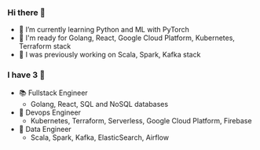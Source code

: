 ### Hi there 👋

<!--
**anthonysyk/anthonysyk** is a ✨ _special_ ✨ repository because its `README.md` (this file) appears on your GitHub profile.

Here are some ideas to get you started:

- 🔭 I’m currently working on ...
- 🌱 I’m currently learning ...
- 👯 I’m looking to collaborate on ...
- 🤔 I’m looking for help with ...
- 💬 Ask me about ...
- 📫 How to reach me: ...
- 😄 Pronouns: ...
- ⚡ Fun fact: ...
-->

- 🌱 I’m currently learning Python and ML with PyTorch
- 🎯 I'm ready for Golang, React, Google Cloud Platform, Kubernetes, Terraform stack
- 📖 I was previously working on Scala, Spark, Kafka stack


### I have 3 🧢
- 📚 Fullstack Engineer
  - Golang, React, SQL and NoSQL databases
- 🤖 Devops Engineer
  - Kubernetes, Terraform, Serverless, Google Cloud Platform, Firebase
- 👷 Data Engineer 
  - Scala, Spark, Kafka, ElasticSearch, Airflow
